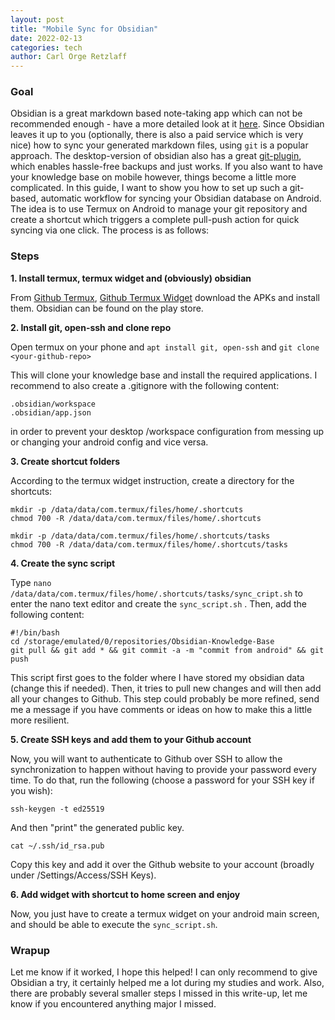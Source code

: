 ```yaml
---
layout: post
title: "Mobile Sync for Obsidian"
date: 2022-02-13
categories: tech
author: Carl Orge Retzlaff
---
```


### Goal

Obsidian is a great markdown based note-taking app which can not be recommended enough - have a more detailed look at it [here](https://obsidian.md/).
Since Obsidian leaves it up to you (optionally, there is also a paid service which is very nice) how to sync your generated markdown files, using `git` is a popular approach.
The desktop-version of obsidian also has a great [git-plugin](https://github.com/denolehov/obsidian-git), which enables hassle-free backups and just works.
If you also want to have your knowledge base on mobile however, things become a little more complicated.
In this guide, I want to show you how to set up such a git-based, automatic workflow for syncing your Obsidian database on Android.
The idea is to use Termux on Android to manage your git repository and create a shortcut which triggers a complete pull-push action for quick syncing via one click.
The process is as follows:

### Steps

**1. Install termux, termux widget and (obviously) obsidian**

 From [Github Termux](https://github.com/termux/termux-app), [Github Termux Widget](https://github.com/termux/termux-widget) download the APKs and install them. Obsidian can be found on the play store.

**2. Install git, open-ssh and clone repo**

 Open termux on your phone and
 `apt install git, open-ssh`
 and
 `git clone <your-github-repo>`

 This will clone your knowledge base and install the required applications.
 I recommend to also create a .gitignore with the following content:
 ```
 .obsidian/workspace
 .obsidian/app.json
 ```
 in order to prevent your desktop /workspace configuration from messing up or changing your android config and vice versa.

**3. Create shortcut folders**

 According to the termux widget instruction, create a directory for the shortcuts:
 ```
 mkdir -p /data/data/com.termux/files/home/.shortcuts
 chmod 700 -R /data/data/com.termux/files/home/.shortcuts

 mkdir -p /data/data/com.termux/files/home/.shortcuts/tasks
 chmod 700 -R /data/data/com.termux/files/home/.shortcuts/tasks
 ```
**4. Create the sync script**

 Type  `nano /data/data/com.termux/files/home/.shortcuts/tasks/sync_cript.sh`  to enter the nano text editor and create the `sync_script.sh` . 
 Then, add the following content:
 ```
 #!/bin/bash  
 cd /storage/emulated/0/repositories/Obsidian-Knowledge-Base  
 git pull && git add * && git commit -a -m "commit from android" && git push
 ```
 This script first goes to the folder where I have stored my obsidian data (change this if needed).
 Then, it tries to pull new changes and will then add all your changes to Github. This step could probably be more refined, send me a message if you have comments or ideas on how to make this a little more resilient.

**5. Create SSH keys and add them to your Github account**

 Now, you will want to authenticate to Github over SSH to allow the synchronization to happen without having to provide your password every time.
 To do that, run the following (choose a password for your SSH key if you wish):
 ```
 ssh-keygen -t ed25519
 ```
 And then "print" the generated public key.
 ```
 cat ~/.ssh/id_rsa.pub
 ```
 Copy this key and add it over the Github website to your account (broadly under /Settings/Access/SSH Keys).

**6. Add widget with shortcut to home screen and enjoy**

 Now, you just have to create a termux widget on your android main screen, and should be able to execute the `sync_script.sh`.

### Wrapup
Let me know if it worked, I hope this helped! I can only recommend to give Obsidian a try, it certainly helped me a lot during my studies and work.
Also, there are probably several smaller steps I missed in this write-up, let me know if you encountered anything major I missed.

<div class="container">
        <div class="row">
                <div class="col-lg-10 col-lg-offset-2 col-md-10 col-md-offset-1">
                        <script src="https://giscus.app/client.js" data-repo="werzum/werzum.github.io"
                                data-repo-id="MDEwOlJlcG9zaXRvcnkzODI4MzgwMjk=" data-category="Announcements"
                                data-category-id="DIC_kwDOFtGlDc4CQURp" data-mapping="pathname"
                                data-reactions-enabled="1" data-emit-metadata="0" data-input-position="top"
                                data-theme="light" data-lang="en" crossorigin="anonymous" async>
                                </script>
                </div>
        </div>
</div>